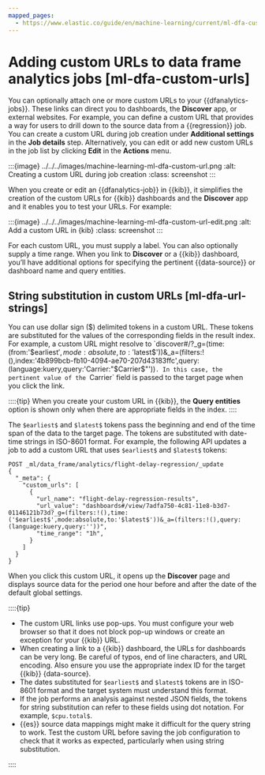 ```yaml
---
mapped_pages:
  - https://www.elastic.co/guide/en/machine-learning/current/ml-dfa-custom-urls.html
---
```


# Adding custom URLs to data frame analytics jobs [ml-dfa-custom-urls]

You can optionally attach one or more custom URLs to your {{dfanalytics-jobs}}. These links can direct you to dashboards, the **Discover** app, or external websites. For example, you can define a custom URL that provides a way for users to drill down to the source data from a {{regression}} job. You can create a custom URL during job creation under **Additional settings** in the **Job details** step. Alternatively, you can edit or add new custom URLs in the job list by clicking **Edit** in the **Actions** menu.

:::{image} ../../../images/machine-learning-ml-dfa-custom-url.png
:alt: Creating a custom URL during job creation
:class: screenshot
:::

When you create or edit an {{dfanalytics-job}} in {{kib}}, it simplifies the creation of the custom URLs for {{kib}} dashboards and the **Discover** app and it enables you to test your URLs. For example:

:::{image} ../../../images/machine-learning-ml-dfa-custom-url-edit.png
:alt: Add a custom URL in {kib}
:class: screenshot
:::

For each custom URL, you must supply a label. You can also optionally supply a time range. When you link to **Discover** or a {{kib}} dashboard, you’ll have additional options for specifying the pertinent {{data-source}} or dashboard name and query entities.

## String substitution in custom URLs [ml-dfa-url-strings]

You can use dollar sign ($) delimited tokens in a custom URL. These tokens are substituted for the values of the corresponding fields in the result index. For example, a custom URL might resolve to `discover#/?_g=(time:(from:'$earliest$',mode:absolute,to:'$latest$'))&_a=(filters:!(),index:'4b899bcb-fb10-4094-ae70-207d43183ffc',query:(language:kuery,query:'Carrier:"$Carrier$"'))`. In this case, the pertinent value of the `Carrier` field is passed to the target page when you click the link.

::::{tip}
When you create your custom URL in {{kib}}, the **Query entities** option is shown only when there are appropriate fields in the index.
::::

The `$earliest$` and `$latest$` tokens pass the beginning and end of the time span of the data to the target page. The tokens are substituted with date-time strings in ISO-8601 format. For example, the following API updates a job to add a custom URL that uses `$earliest$` and `$latest$` tokens:

```console
POST _ml/data_frame/analytics/flight-delay-regression/_update
{
  "_meta": {
    "custom_urls": [
      {
        "url_name": "flight-delay-regression-results",
        "url_value": "dashboards#/view/7adfa750-4c81-11e8-b3d7-01146121b73d?_g=(filters:!(),time:('$earliest$',mode:absolute,to:'$latest$'))&_a=(filters:!(),query:(language:kuery,query:''))",
        "time_range": "1h",
      }
    ]
  }
}
```

When you click this custom URL, it opens up the **Discover** page and displays source data for the period one hour before and after the date of the default global settings.

::::{tip}

* The custom URL links use pop-ups. You must configure your web browser so that it does not block pop-up windows or create an exception for your {{kib}} URL.
* When creating a link to a {{kib}} dashboard, the URLs for dashboards can be very long. Be careful of typos, end of line characters, and URL encoding. Also ensure you use the appropriate index ID for the target {{kib}} {data-source}.
* The dates substituted for `$earliest$` and `$latest$` tokens are in ISO-8601 format and the target system must understand this format.
* If the job performs an analysis against nested JSON fields, the tokens for string substitution can refer to these fields using dot notation. For example, `$cpu.total$`.
* {{es}} source data mappings might make it difficult for the query string to work. Test the custom URL before saving the job configuration to check that it works as expected, particularly when using string substitution.

::::

